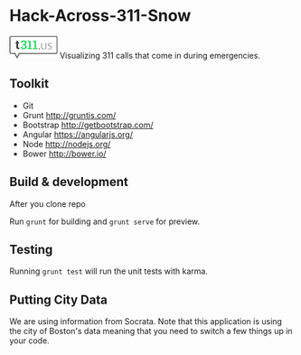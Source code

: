 # Hack-Across-311-Snow
![](https://raw.githubusercontent.com/cityofsomerville/Hack-Across-311-Snow/master/app/images/tellus-logo-sm.gif)
Visualizing 311 calls that come in during emergencies.

## Toolkit
* Git
* Grunt http://gruntjs.com/
* Bootstrap http://getbootstrap.com/
* Angular https://angularjs.org/
* Node http://nodejs.org/
* Bower http://bower.io/

## Build & development
After you clone repo

Run `grunt` for building and `grunt serve` for preview.

## Testing

Running `grunt test` will run the unit tests with karma.

## Putting City Data
  We are using information from Socrata. Note that this application is using the city of Boston's data meaning that you need to switch a few things up in your code.
